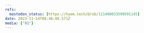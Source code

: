 ```yaml
---
refs:
  mastodon_status: [https://hyem.tech/@rob/111408033599591145]
date: 2023-11-14T08:48:04.571Z
media: ["91"]
---
```



